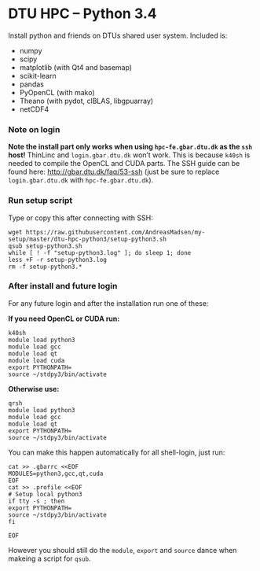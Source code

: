 # DTU HPC – Python 3.4

Install python and friends on DTUs shared user system. Included is:

* numpy
* scipy
* matplotlib (with Qt4 and basemap)
* scikit-learn
* pandas
* PyOpenCL (with mako)
* Theano (with pydot, clBLAS, libgpuarray)
* netCDF4

### Note on login

**Note the install part only works when using `hpc-fe.gbar.dtu.dk` as the `ssh` host!** ThinLinc and `login.gbar.dtu.dk` won’t work. This is because `k40sh` is needed to compile the OpenCL and CUDA parts. The SSH guide can be found here: http://gbar.dtu.dk/faq/53-ssh (just be sure to replace `login.gbar.dtu.dk` with `hpc-fe.gbar.dtu.dk`).

### Run setup script

Type or copy this after connecting with SSH:

```shell
wget https://raw.githubusercontent.com/AndreasMadsen/my-setup/master/dtu-hpc-python3/setup-python3.sh
qsub setup-python3.sh
while [ ! -f "setup-python3.log" ]; do sleep 1; done
less +F -r setup-python3.log
rm -f setup-python3.*
```

### After install and future login

For any future login and after the installation run one of these:

**If you need OpenCL or CUDA run:**

```shell
k40sh
module load python3
module load gcc
module load qt
module load cuda
export PYTHONPATH=
source ~/stdpy3/bin/activate
```

**Otherwise use:**

```shell
qrsh
module load python3
module load gcc
module load qt
export PYTHONPATH=
source ~/stdpy3/bin/activate
```

You can make this happen automatically for all shell-login, just run:

```shell
cat >> .gbarrc <<EOF
MODULES=python3,gcc,qt,cuda
EOF
cat >> .profile <<EOF
# Setup local python3
if tty -s ; then
export PYTHONPATH=
source ~/stdpy3/bin/activate
fi

EOF
```

However you should still do the `module`, `export` and `source` dance when makeing a script for `qsub`.
